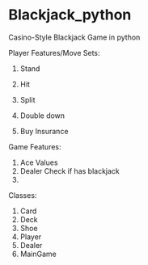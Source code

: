 # Blackjack_python
Casino-Style Blackjack Game in python

Player Features/Move Sets:
1. Stand
2. Hit
3. Split
4. Double down

5. Buy Insurance

Game Features:
1. Ace Values
2. Dealer Check if has blackjack
3. 


Classes:
1. Card
2. Deck
3. Shoe
4. Player
5. Dealer
6. MainGame

